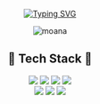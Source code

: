  
 <div align="center"> 


[![Typing SVG](https://readme-typing-svg.herokuapp.com?font=Koulen&size=35&color=271419&background=03080A00&center=true&vCenter=true&lines=Hi+there%2C+I'm+Jeong-yeon+Kim;And%2C+iOS+Developer+)](https://git.io/typing-svg)
 
 ![moana](https://user-images.githubusercontent.com/93962252/167832385-ddabdbcb-df14-4de7-be9f-96b2ab2aac88.gif)

 ## 🦋 Tech Stack 🦋
 
 <img src="https://img.shields.io/badge/Swift-FA7343?style=flat-square&logo=Swift&logoColor=white"/>
 <img src="https://img.shields.io/badge/iOS-000000?style=flat-square&logo=iOS&logoColor=white"/>
 <img src="https://img.shields.io/badge/Firebase-FFCA28?style=flat-square&logo=Firebase&logoColor=black"/>
  <img src="https://img.shields.io/badge/Xcode-147EFB?style=flat-square&logo=Xcode&logoColor=white"/>
 <br/>
 <img src="https://img.shields.io/badge/Javascript-F7DF1E?style=flat-square&logo=JavaScript&logoColor=black"/>
 <img src="https://img.shields.io/badge/HTML-E34F26?style=flat-square&logo=HTML5&logoColor=white"/>
 <img src="https://img.shields.io/badge/React-61DAFB?style=flat-square&logo=React&logoColor=black"/>
 
 <br/>

 

 
 </div>







